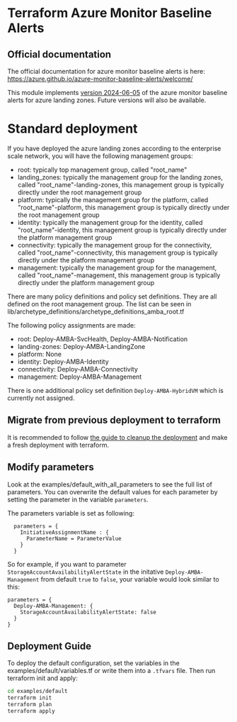 # Terraform Azure Monitor Baseline Alerts

## Official documentation

The official documentation for azure monitor baseline alerts is here: https://azure.github.io/azure-monitor-baseline-alerts/welcome/

This module implements [version 2024-06-05](https://github.com/Azure/azure-monitor-baseline-alerts/releases/tag/2024-06-05) of the azure monitor baseline alerts for azure landing zones. Future versions will also be available.

# Standard deployment

If you have deployed the azure landing zones according to the enterprise scale network, you will have the following management groups:

- root: typically top management group, called "root_name"
- landing_zones: typically the management group for the landing zones, called "root_name"-landing-zones, this management group is typically directly under the root management group
- platform: typically the management group for the platform, called "root_name"-platform, this management group is typically directly under the root management group
- identity: typically the management group for the identity, called "root_name"-identity, this management group is typically directly under the platform management group
- connectivity: typically the management group for the connectivity, called "root_name"-connectivity, this management group is typically directly under the platform management group
- management: typically the management group for the management, called "root_name"-management, this management group is typically directly under the platform management group

There are many policy definitions and policy set definitions. They are all defined on the root management group. The list can be seen in lib/archetype_definitions/archetype_definitions_amba_root.tf

The following policy assignments are made:

- root: Deploy-AMBA-SvcHealth, Deploy-AMBA-Notification
- landing-zones: Deploy-AMBA-LandingZone
- platform: None
- identity: Deploy-AMBA-Identity
- connectivity: Deploy-AMBA-Connectivity
- management: Deploy-AMBA-Management

There is one additional policy set definition `Deploy-AMBA-HybridVM` which is currently not assigned.



## Migrate from previous deployment to terraform

It is recommended to follow [the guide to cleanup the deployment](https://azure.github.io/azure-monitor-baseline-alerts/patterns/alz/Cleaning-up-a-Deployment/) and make a fresh deployment with terraform.

## Modify parameters

Look at the examples/default_with_all_parameters to see the full list of parameters. You can overwrite the default values for each parameter by setting the parameter in the variable `parameters`.

The parameters variable is set as following:

```hcl
  parameters = {
    InitiativeAssignmentName : {
      ParameterName = ParameterValue
    }
  }
```

So for example, if you want to parameter `StorageAccountAvailabilityAlertState` in the initative `Deploy-AMBA-Management` from default `true` to `false`, your variable would look similar to this:

```hcl
parameters = {
  Deploy-AMBA-Management: {
    StorageAccountAvailabilityAlertState: false
  }
}
```

## Deployment Guide

To deploy the default configuration, set the variables in the examples/default/variables.tf or write them into a `.tfvars` file. Then run terraform init and apply:

```bash
cd examples/default
terraform init
terraform plan
terraform apply
```
